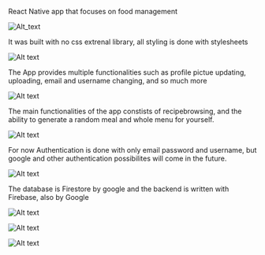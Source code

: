 React Native app that focuses on food management


![Alt_text](https://i.imgur.com/tKwPB2q.jpeg)

It was built with no css extrenal library, all styling is done with stylesheets


![Alt text](https://i.imgur.com/CUJCdpK.jpeg])

The App provides multiple functionalities such as profile pictue updating, uploading, email and username changing, and so much more


![Alt text](https://i.imgur.com/YCInF1X.jpeg)

The main functionalities of the app constists of recipebrowsing, and the ability to generate a random meal and whole menu for yourself.


![Alt text](https://i.imgur.com/os6vHGn.jpeg)

For now Authentication is done with only email password and username, but google and other authentication possibilites will come in the future.


![Alt text](https://i.imgur.com/xmg1DFX.jpeg)

The database is Firestore by google and the backend is written with Firebase, also by Google


![Alt text](https://i.imgur.com/UwdI98K.jpeg)




![Alt text](https://i.imgur.com/1FGSJ0A.jpeg)


![Alt text](https://i.imgur.com/fVQs0oh.jpeg)


